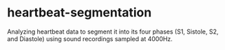 # heartbeat-segmentation
Analyzing heartbeat data to segment it into its four phases (S1, Sistole, S2, and Diastole) using sound recordings sampled at 4000Hz. 
